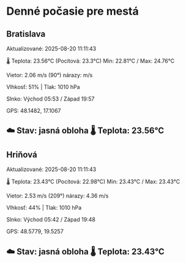 ﻿# Denné počasie pre mestá

## Bratislava
Aktualizované: 2025-08-20 11:11:43

🌡️ Teplota: 23.56°C 
(Pocitová: 23.3°C)
Min: 22.81°C / Max: 24.76°C

Vietor: 2.06 m/s    (90°) 
nárazy:  m/s

Vlhkosť: 51% | Tlak: 1010 hPa

Slnko: Východ 05:53 / Západ 19:57

GPS: 48.1482, 17.1067

☁️ Stav: jasná obloha        🌡️ Teplota: 23.56°C
---

## Hriňová
Aktualizované: 2025-08-20 11:11:43

🌡️ Teplota: 23.43°C 
(Pocitová: 22.98°C)
Min: 23.43°C / Max: 23.43°C

Vietor: 2.53 m/s (209°)
nárazy: 4.36 m/s

Vlhkosť: 44% | Tlak: 1010 hPa

Slnko: Východ 05:42 / Západ 19:48

GPS: 48.5779, 19.5257

☁️ Stav: jasná obloha        🌡️ Teplota: 23.43°C
---
